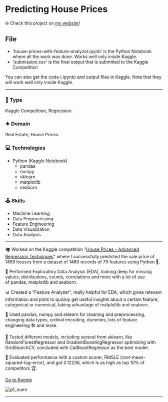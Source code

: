 # Predicting House Prices

🌐 Check this project on [my website](https://aadsm2355.wixsite.com/andryadsm/predicting-house-prices)!

## File
- 'house-prices-with-feature-analyzer.ipynb' is the Python Notebook where all the work was done. Works well only inside Kaggle.
- 'submission.csv' is the final output that is submitted to the Kaggle Competition

You can also get the code (.ipynb) and output files in Kaggle. Note that they will work well only inside Kaggle.

---

### 📌 Type
Kaggle Competition, Regression.

### ⚜️ Domain
Real Estate, House Prices.
​
### 💻 Technologies
- Python (Kaggle Notebook)
    - pandas
    - numpy
    - sklearn
    - matplotlib
    - seaborn

### 🕹️ Skills
- Machine Learning
- Data Preprocessing
- Feature Engineering
- Data Visualization
- Data Analysis

---

🏘️ Worked on the Kaggle competition "[House Prices - Advanced Regression Techniques](https://www.kaggle.com/competitions/house-prices-advanced-regression-techniques)" where I successfully predicted the sale price of 1459 houses from a dataset of 1460 records of 79 features using Python 🐍.

🔎 Performed Exploratory Data Analysis (EDA), looking deep for missing values, distributions, counts, correlations and more with a lot of use of pandas, matplotlib and seaborn.

📊 Created a "Feature Analyzer", really helpful for EDA, which gives relevant information and plots to quickly get useful insights about a certain feature, categorical or numerical, taking advantage of matplotlib and seaborn.

🧹 Used pandas, numpy and sklearn for cleaning and preprocessing, changing data types, ordinal encoding, dummies, lots of feature engineering 🛠️ and more.

🤖 Tested different models, including several from sklearn, like RandomForestRegressor and GradientBoostingRegressor optimizing with GridSearchCV, concluded with CatBoostRegressor as the best model.

🧾 Evaluated performance with a custom scorer, RMSLE (root-mean-squared-log-error), and got 0.12236, which is as high as top 10% of competitors 🏆.

[Go to Kaggle](https://www.kaggle.com/code/andrydasilva/house-prices-with-feature-analyzer)

![p1_numr](https://github.com/AndryADSM/Predicting-House-Prices/assets/150280431/62ba6a86-267c-4a04-bc4c-05f78b130255)

---
